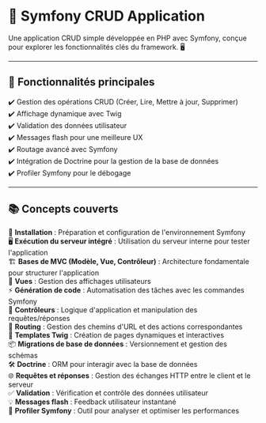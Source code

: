 # 🌟 Symfony CRUD Application

Une application CRUD simple développée en PHP avec Symfony, conçue pour explorer les fonctionnalités clés du framework. 🖥️

---

## 🚀 Fonctionnalités principales

✔️ Gestion des opérations CRUD (Créer, Lire, Mettre à jour, Supprimer)  
✔️ Affichage dynamique avec Twig  
✔️ Validation des données utilisateur  
✔️ Messages flash pour une meilleure UX  
✔️ Routage avancé avec Symfony  
✔️ Intégration de Doctrine pour la gestion de la base de données  
✔️ Profiler Symfony pour le débogage  

---

## 📚 Concepts couverts

🔧 **Installation** : Préparation et configuration de l'environnement Symfony  
🖥️ **Exécution du serveur intégré** : Utilisation du serveur interne pour tester l'application  
🏗️ **Bases de MVC (Modèle, Vue, Contrôleur)** : Architecture fondamentale pour structurer l'application  
🎨 **Vues** : Gestion des affichages utilisateurs  
⚡ **Génération de code** : Automatisation des tâches avec les commandes Symfony  
📂 **Contrôleurs** : Logique d'application et manipulation des requêtes/réponses  
🔄 **Routing** : Gestion des chemins d'URL et des actions correspondantes  
📜 **Templates Twig** : Création de pages dynamiques et interactives  
📦 **Migrations de base de données** : Versionnement et gestion des schémas  
🛠️ **Doctrine** : ORM pour interagir avec la base de données  
🌐 **Requêtes et réponses** : Gestion des échanges HTTP entre le client et le serveur  
✅ **Validation** : Vérification et contrôle des données utilisateur  
💡 **Messages flash** : Feedback utilisateur instantané  
🔎 **Profiler Symfony** : Outil pour analyser et optimiser les performances  

